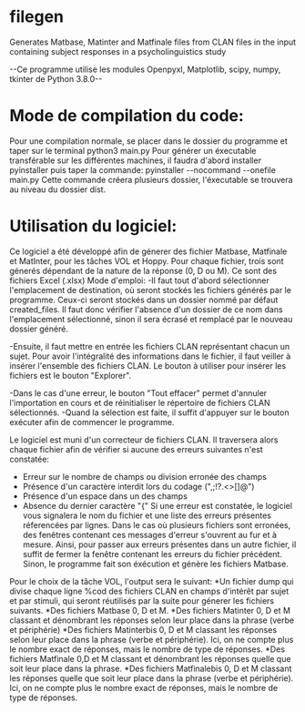 # filegen
Generates Matbase, Matinter and Matfinale files from CLAN files in the input containing subject responses in a psycholinguistics study


--Ce programme utilise les modules Openpyxl, Matplotlib, scipy,  numpy, tkinter de Python 3.8.0--

# Mode de compilation du code:
Pour une compilation normale, se placer dans le dossier du programme et taper sur le terminal python3 main.py
Pour générer un éxecutable transférable sur les différentes machines, il faudra d'abord installer pyinstaller puis taper la commande:
 pyinstaller --nocommand --onefile main.py
Cette commande créera plusieurs dossier, l'éxecutable se trouvera au niveau du dossier dist.

#  Utilisation du logiciel:

Ce logiciel a été développé afin de génerer des fichier Matbase, Matfinale et MatInter, pour les tâches VOL et Hoppy. Pour chaque fichier, trois sont génerés dépendant de la nature de la réponse (0, D ou M). Ce sont des fichiers Excel (.xlsx)
Mode d'emploi: 
-Il faut tout d'abord sélectionner l'emplacement de destination, où seront stockés les fichiers générés par le programme. Ceux-ci seront stockés dans un dossier nommé par défaut created_files. Il faut donc vérifier l'absence d'un dossier de ce nom dans l'emplacement sélectionné, sinon il sera écrasé et remplacé par le nouveau dossier généré.

-Ensuite, il faut mettre en entrée les fichiers CLAN représentant chacun un sujet. Pour avoir l'intégralité des informations dans le fichier, il faut veiller à insérer l'ensemble des fichiers CLAN. Le bouton à utiliser pour insérer les fichiers est le bouton "Explorer".

-Dans le cas d'une erreur, le bouton "Tout effacer" permet d'annuler l'importation en cours et de réinitialiser le répertoire de fichiers CLAN sélectionnés.
-Quand la sélection est faite, il suffit d'appuyer sur le bouton exécuter afin de commencer le programme.

Le logiciel est muni d'un correcteur de fichiers CLAN. Il traversera alors chaque fichier afin de vérifier si aucune des erreurs suivantes n'est constatée:
* Erreur sur le nombre de champs ou division erronée des champs
* Présence d'un caractère interdit lors du codage (",;!?.<>[]@")
* Présence d'un espace dans un des champs
* Absence du dernier caractère "{"
Si une erreur est constatée, le logiciel vous signalera le nom du fichier et une liste des erreurs présentes réferencées par lignes. Dans le cas où plusieurs fichiers sont erronées, des fenêtres contenant ces messages d'erreur s'ouvrent au fur et à mesure. Ainsi, pour passer aux erreurs présentes dans un autre fichier, il suffit de fermer la fenêtre contenant les erreurs du fichier précédent.
Sinon, le programme fait son éxécution et génère les fichiers Matbase.

Pour le choix de la tâche VOL, l'output sera le suivant:
*Un fichier dump qui divise chaque ligne %cod des fichiers CLAN en champs d'intérêt par sujet et par stimuli, qui seront réutilisés par la suite pour génerer les fichiers suivants.
*Des fichiers Matbase 0, D et M.
*Des fichiers Matinter 0, D et M classant et dénombrant les réponses selon leur place dans la phrase (verbe et périphérie)
*Des fichiers Matinterbis 0, D et M classant les réponses selon leur place dans la phrase (verbe et périphérie). Ici, on ne compte plus le nombre exact de réponses, mais le nombre de type de réponses.
*Des fichiers Matfinale 0,D et M classant et dénombrant les réponses quelle que soit leur place dans la phrase.
*Des fichiers Matfinalebis 0, D et M classant les réponses quelle que soit leur place dans la phrase (verbe et périphérie). Ici, on ne compte plus le nombre exact de réponses, mais le nombre de type de réponses.
